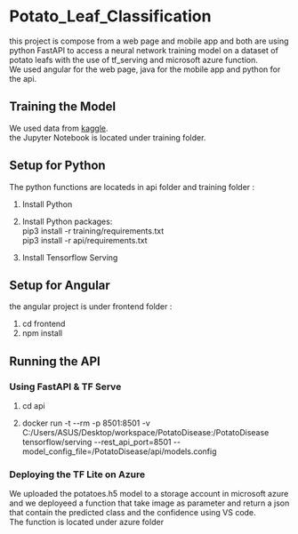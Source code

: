 # Potato_Leaf_Classification
this project is compose from a web page and mobile app and both are using python FastAPI to access a neural network training model on a dataset of potato leafs with the use of tf_serving and microsoft azure function.  
We used angular for the web page, java for the mobile app and python for the api.

## Training the Model
We used data from [kaggle](https://www.kaggle.com/datasets/arjuntejaswi/plant-village).  
the Jupyter Notebook is located under training folder.

## Setup for Python
The python functions are locateds in api folder and training folder :
1) Install Python

2) Install Python packages:  
  pip3 install -r training/requirements.txt    
  pip3 install -r api/requirements.txt
3) Install Tensorflow Serving

## Setup for Angular
the angular project is under frontend folder :  
1) cd frontend  
2) npm install

## Running the API
### Using FastAPI & TF Serve
1) cd api
   
2) docker run -t --rm -p 8501:8501 -v C:/Users/ASUS/Desktop/workspace/PotatoDisease:/PotatoDisease tensorflow/serving --rest_api_port=8501 --model_config_file=/PotatoDisease/api/models.config

### Deploying the TF Lite on Azure
We uploaded the potatoes.h5 model to a storage account in microsoft azure and we deployeed a function that take image as parameter and return a json that contain the predicted class and the confidence using VS code.  
The function is located under azure folder
